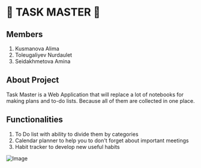 # :rocket: TASK MASTER  :rocket:

## Members
  1. Kusmanova Alima
  2. Toleugaliyev Nurdaulet
  3. Seidakhmetova Amina
  
## About Project

  Task Master is a Web Application that will replace a lot of notebooks for making plans and to-do lists. Because all of them are collected in one place.
  
  
## Functionalities
  1. To Do list with ability to divide them by categories
  2. Calendar planner to help you to don't forget about important meetings
  3. Habit tracker to develop new useful habits



![Image](https://i.pinimg.com/564x/22/68/a4/2268a4deb9b6660885af141cd3893d4f.jpg)

